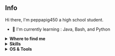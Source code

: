 ## Info 

Hi there, I'm peppapig450 a high school student.

- :school: I'm currently learning : Java, Bash, and Python


<details>
  <summary><b>Where to find me</b></summary>

[![Github](https://img.shields.io/badge/-Github-181717?style=for-the-badge&logo=Github&logoColor=white)](https://github.com/peppapig450)
##[![Twitter](https://img.shields.io/badge/-Twitter-1DA1F2?style=for-the-badge&logo=Github&logoColor=white)](https://twitter.com/nbgenius1)

</details>

<details>
  <summary><b>Skills</b></summary>

[![python](https://img.shields.io/badge/python-★☆☆-lightgrey?labelColor=3776AB&logo=Python&style=for-the-badge&logoColor=white)](https://www.python.org/)
[![java](https://img.shields.io/badge/java-★☆☆-lightgrey?labelColor=007396&logo=Java&style=for-the-badge&logoColor=white)](https://www.java.com)
[![bash](https://img.shields.io/badge/bash-★★☆-lightgrey?labelColor=4EAA25&logo=GNU-Bash&style=for-the-badge&logoColor=white)](https://en.wikipedia.org/wiki/Bash_(Unix_shell))

[![html](https://img.shields.io/badge/html-★★★-lightgrey?labelColor=E34F26&logo=HTML5&style=for-the-badge&logoColor=white)](https://www.w3schools.com/html)
[![css](https://img.shields.io/badge/css-★★★-lightgrey?labelColor=1572B6&logo=CSS3&style=for-the-badge&logoColor=white)](https://www.w3schools.com/css)
[![javascript](https://img.shields.io/badge/javascript-★☆☆-lightgrey?labelColor=F7DF1E&logo=JavaScript&style=for-the-badge&logoColor=black)](https://www.w3schools.com/js)

</details>

<details>
  <summary><b>OS & Tools</b></summary>

![Linux](https://img.shields.io/badge/-Linux-FCC624?logo=Linux&style=for-the-badge&logoColor=black)
![Mac_OS](https://img.shields.io/badge/-Mac_OS-999999?logo=Apple&style=for-the-badge&logoColor=white)
![Windows](https://img.shields.io/badge/-Windows-0078D6?logo=Windows&style=for-the-badge&logoColor=white)

![neovim](https://img.shields.io/badge/-neovim-57A143?logo=Neovim&style=for-the-badge&logoColor=white)
![vim](https://img.shields.io/badge/-vim-019733?logo=Vim&style=for-the-badge&logoColor=white)
![VsCode](https://img.shields.io/badge/-VsCode-007ACC?logo=Visual-Studio-Code&style=for-the-badge&logoColor=white)

![Git](https://img.shields.io/badge/-Git-F05032?logo=Git&style=for-the-badge&logoColor=white)
![Github](https://img.shields.io/badge/-Github-181717?logo=Github&style=for-the-badge&logoColor=white)
![Gitlab](https://img.shields.io/badge/-Gitlab-FCA121?logo=GitLab&style=for-the-badge&logoColor=white)

</details>
